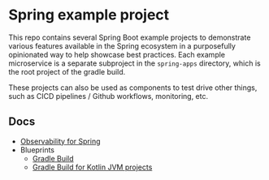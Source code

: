 # Spring example project

This repo contains several Spring Boot example projects to demonstrate various features available in
the Spring ecosystem in a purposefully opinionated way to help showcase best practices. Each example
microservice is a separate subproject in the `spring-apps` directory, which is the root project of
the gradle build.

These projects can also be used as components to test drive other things, such as CICD pipelines /
Github workflows, monitoring, etc.

## Docs

- [Observability for Spring](spring-webmvc%2Fsrc%2Fmain%2Fkotlin%2Fcom%2Fvacuumlabs%2Fexample%2Ftelemetry%2FREADME.md)
- Blueprints
  - [Gradle Build](docs%2Fblueprints%2FGradleBuild.md)
  - [Gradle Build for Kotlin JVM projects](docs%2Fblueprints%2FGradleBuildKotlinJvm.md)
